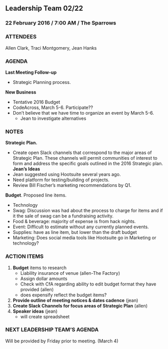 ## Leadership Team 02/22
### 22 February 2016 / 7:00 AM / The Sparrows 


### ATTENDEES
Allen Clark, Traci Montgomery, Jean Hanks
### AGENDA
**Last Meeting Follow-up**
- Strategic Planning process.

**New Business**
- Tentative 2016 Budget
- CodeAcross, March 5-6. Participate??
- Don’t believe that we have time to organize an event by March 5-6.
  - Jean to investigate alternatives

### NOTES

**Strategic Plan.**
- Create open Slack channels that correspond to the major areas of Strategic Plan. These channels will permit communities of interest to form and address the specific goals outlined in the 2016 Strategic plan.
  **Jean’s Ideas**
- Jean suggested using Hootsuite several years ago. 
- Need platform for testing/building of projects.
- Review Bill Fischer’s marketing recommendations by Q1.

**Budget**. Proposed line items. 
- Technology
- Swag: Discussion was had about the process to charge for items and if it the sale of swag can be a fundraising activity.
- Food & beverage: majority of expense is from hack nights.
- Event: Difficult to estimate without any currently planned events.
- Supplies: have as line item, but lower than the draft budget
- Marketing: Does social media tools like Hootsuite go in Marketing or technology?

### ACTION ITEMS
1. **Budget** items to research
   - Liability insurance of venue (allen-The Factory)
   - Assign dollar amounts 
   - Check with CfA regarding ability to edit budget format they have provided (allen)
   - does expensify reflect the budget items?
2. **Provide outline of meeting notices & dates cadence** (jean)
3. **Create Slack Channels for focus areas of Strategic Plan** (allen)
4. **Speaker ideas** (jean)
   - will create spreadsheet

### NEXT LEADERSHIP TEAM’S AGENDA
Will be provided by Friday prior to meeting. (March 4)
